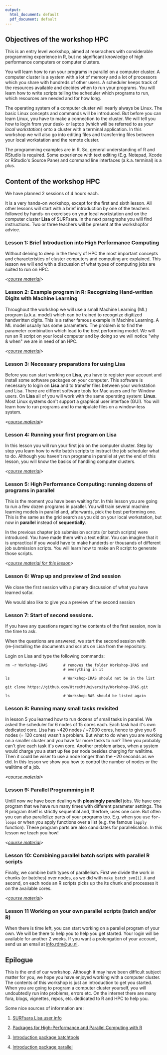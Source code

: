 ```yaml
---
output:
  html_document: default
  pdf_document: default
---
```

## Objectives of the workshop HPC

This is an entry level workshop, aimed at reserachers with considerable programming experience in R, but no significant knowledge of high performance computers or computer clusters.

You will learn how to run your programs in parallel on a computer cluster. A computer cluster is a system with a lot of memory and a lot of processors which you share with hundreds of other users. A scheduler keeps track of the resources available and decides when to run your programs. You will learn how to write scripts telling the scheduler which programs to run, which resources are needed and for how long.

The operating system of a computer cluster will nearly always be Linux. The basic Linux concepts and commands will be introduced. But before you can learn Linux, you have to make a connection to the cluster. We will tell you how to login from your desk- or laptop (which will be referred to as _your local workstation_) onto a cluster with a terminal application. In this workshop we will also go into editing files and transferring files between your local workstation and the remote cluster.

The programming examples are in R. So, general understanding of R and RStudio is required. Some experience with text editing (E.g. Notepad, Xcode or RStudio's Source Pane) and command line interfaces (a.k.a. terminal) is a plus.

## Content of the workshop HPC

We have planned 2 sessions of 4 hours each. 

It is a very hands-on workshop, except for the first and sixth lesson. All other lessons will start with a brief introduction by one of the teachers followed by hands-on exercises on your local workstation and on the computer cluster **Lisa** of SURFsara. In the next paragraphs you will find instructions. Two or three teachers will be present at the workshopfor advice. 

### Lesson 1: Brief Introduction into High Performance Computing

Without delving to deep in the theory of HPC the most important concepts and characteristics of cluster computers and computing are explained. This lesson we will end  with a discussion of what types of computing jobs are suited to run on HPC.

_<[course material](./intro_hpc.md)>_

### Lesson 2: Example program in R: Recognizing Hand-written Digits with Machine Learning

Throughout the workshop we will use a small Machine Learning (ML) program (a.k.a. model) which can be trained to recognize digitized handwritten digits. This is a rather famous example in Machine Learning. A ML model usually has some parameters. The problem is to find the parameter combination which lead to the best performing model. We will run an R script on your local computer and by doing so we will notice "why & when" we are in need of an HPC.

_<[course material](./intro_svm.md)>_

### Lesson 3: Necessary preparations for using **Lisa**

Before you can start working on **Lisa**, you have to register your account and install some software packages on your computer. This software is necessary to login on **Lisa** and to transfer files between your workstation and Lisa. There are differnt software tools for Mac users and for Window users. On **Lisa** all of you will work with the same operating system: **Linux**. Most Linux systems don't support a graphical user interface (GUI). You will learn how to run programs and to manipulate files on a window-less system.

_<[course material](./preparations.md)>_

### Lesson 4: Running your first program on **Lisa**

In this lesson you will run your first job on the computer cluster. Step by step you learn how to write batch scripts to instruct the job scheduler what to do. Although you haven't run programs in parallel at yet the end of this lesson, you will know the basics of handling computer clusters.

_<[course material](./first_job_on_lisa.md)>_

### Lesson 5: High Performance Computing: running dozens of programs in parallel

This is the moment you have been waiting for. In this lesson you are going to run a few dozen programs in parallel. You will train several machine learning models in parallel and, afterwards, pick the best performing one. This is the same as the grid search as you did on your local workstation, but now in **parallel** instead of **sequentially**.

In the previous chapter job submission scripts (or batch scripts) were introduced. You have made them with a text editor. You can imagine that it is unpractical if you would have to make hunderds or thousands of different job submission scripts. You will learn how to make an R script to generate those scripts.

_<[course material for this lesson](./hpc_on_lisa.md)>_

### Lesson 6: Wrap up and preview of 2nd session

We close the first session with a plenary discussion of what you have learned sofar. 

We would also like to give you a preview of the second session

### Lesson 7: Start of second sessions.

If you have any questions regarding the contents of the first session, now is the time to ask.

When the questions are answered, we start the second session with (re-)installing the documents and scripts on Lisa from the repository.

Login on Lisa and type the following commands:

```
rm -r Workshop-IRAS       # removes the folder Workshop-IRAS and
                          # everything in it
                          
ls                        # Workshop-IRAS should not be in the list

git clone https://github.com/UtrechtUniversity/Workshop-IRAS.git

ls                        # Workshop-RAS should be listed again
```


### Lesson 8: Running many small tasks revisited

In lesson 5 you learned how to run dozens of small tasks in parallel. We asked the scheduler for 6 nodes of 15 cores each. Each task had it's own dedicated core. Lisa has ~420 nodes / ~7.000 cores, hence to give you 6 nodes (= 120 cores) wasn't a problem. But what to do when you are working on a smaller cluster and you have far more tasks to run? Then you probably can't give each task it's own core. Another problem arises, when a system would charge you a start up fee per node besides charging for walltime. Then it could be wiser to use a node longer than the ~20 seconds as we did. In this lesson we show you how to control the number of nodes or the walltime of a job.

_<[course material](./nodes_vs_walltime.md)>_

### Lesson 9: Parallel Programming in R

Untill now we have been dealing with **pleasingly parallel** jobs. We have one program that we have run many times with different parameter settings. The R program itself is strictly sequential and, therfore, uses one core. But often you can also parallelize parts of your programs too. E.g. when you use `for-loops` or when you apply functions over a list (e.g. the famous `lapply` function). These program parts are also candidates for parallelisation. In this lesson we teach you how!

_<[course material](./Parallel_programming_R.md)>_

### Lesson 10: Combining parallel batch scripts with parallel R scripts

Finally, we combine both types of parallelism. First we divide the work in chunks (or batches) over nodes, as we did with `make_batch_svm[1].R` and second, on each node an R scripts picks up the its chunk and processes it on the available cores. 

_<[course material](./chunks.md)>_

### Lesson 11 Working on your own parallel scripts (batch and/or R)

When there is time left, you can start working on a parallel program of your own. We will be there to help you to help you get started. Your login will be available for another 2 weeks. If you want a prolongation of your account, send us an email at <info.rdm@uu.nl>.

##  Epilogue

This is the end of our workshop. Although it may have been difficult subject matter for you, we hope you have enjoyed working with a computer cluster. The contents of this workshop is just an introduction to get you started. When you are going to program a computer cluster yourself, you will undoubtedly run into problems, errors etc. On the internet there are many fora, blogs, vignettes, repos, etc. dedicated to R and HPC to help you.

Some nice sources of information are:

1. [SURFsara Lisa user info](https://userinfo.surfsara.nl/systems/lisa)

2. [Packages for High-Performance and Parallel Computing with R](https://cran.r-project.org/web/views/HighPerformanceComputing.html)

3. [Introduction package batchtools](https://cran.r-project.org/web/packages/batchtools/vignettes/batchtools.pdf)

4. [Introduction package parallel](https://stat.ethz.ch/R-manual/R-devel/library/parallel/doc/parallel.pdf)











